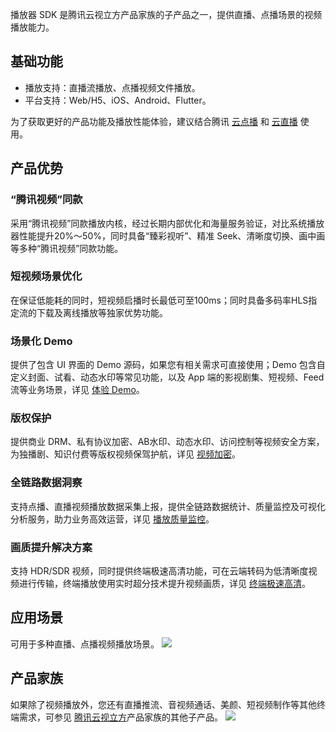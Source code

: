 播放器 SDK 是腾讯云视立方产品家族的子产品之一，提供直播、点播场景的视频播放能力。

## 基础功能
* 播放支持：直播流播放、点播视频文件播放。
* 平台支持：Web/H5、iOS、Android、Flutter。

为了获取更好的产品功能及播放性能体验，建议结合腾讯 [云点播](https://cloud.tencent.com/product/vod) 和 [云直播](https://cloud.tencent.com/product/lvb) 使用。


## 产品优势
### “腾讯视频”同款
采用“腾讯视频”同款播放内核，经过长期内部优化和海量服务验证，对比系统播放器性能提升20%～50%，同时具备“臻彩视听”、精准 Seek、清晰度切换、画中画等多种“腾讯视频”同款功能。

### 短视频场景优化
在保证低能耗的同时，短视频启播时长最低可至100ms；同时具备多码率HLS指定流的下载及离线播放等独家优势功能。

### 场景化 Demo
提供了包含 UI 界面的 Demo 源码，如果您有相关需求可直接使用；Demo 包含自定义封面、试看、动态水印等常见功能，以及 App 端的影视剧集、短视频、Feed 流等业务场景，详见 [体验 Demo](https://cloud.tencent.com/document/product/881/20204)。

### 版权保护
提供商业 DRM、私有协议加密、AB水印、动态水印、访问控制等视频安全方案，为独播剧、知识付费等版权视频保驾护航，详见 [视频加密](https://cloud.tencent.com/document/product/266/45552)。

### 全链路数据洞察
支持点播、直播视频播放数据采集上报，提供全链路数据统计、质量监控及可视化分析服务，助力业务高效运营，详见 [播放质量监控](https://cloud.tencent.com/document/product/266/68146)。

### 画质提升解决方案
支持 HDR/SDR 视频，同时提供终端极速高清功能，可在云端转码为低清晰度视频进行传输，终端播放使用实时超分技术提升视频画质，详见 [终端极速高清](https://cloud.tencent.com/document/product/881/70829)。

## 应用场景
可用于多种直播、点播视频播放场景。
![](https://qcloudimg.tencent-cloud.cn/raw/b51982716c88fe4a38a626d72913b4ea.jpg)

## 产品家族
如果除了视频播放外，您还有直播推流、音视频通话、美颜、短视频制作等其他终端需求，可参见 [腾讯云视立方](https://cloud.tencent.com/document/product/1449/56978)产品家族的其他子产品。
![](https://qcloudimg.tencent-cloud.cn/raw/6caf11dbca35149f350458f57df349cc.png)
